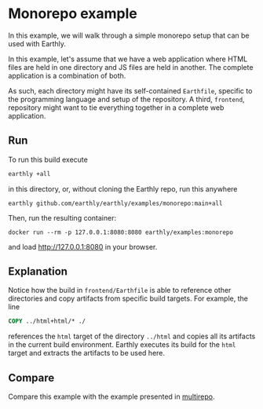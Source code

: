 # Monorepo example

In this example, we will walk through a simple monorepo setup that can be used with Earthly.

In this example, let's assume that we have a web application where HTML files are held in one directory and JS files are held in another. The complete application is a combination of both.

As such, each directory might have its self-contained `Earthfile`, specific to the programming language and setup of the repository. A third, `frontend`, repository might want to tie everything together in a complete web application.

## Run

To run this build execute

```bash
earthly +all
```

in this directory, or, without cloning the Earthly repo, run this anywhere

```
earthly github.com/earthly/earthly/examples/monorepo:main+all
```

Then, run the resulting container:

```
docker run --rm -p 127.0.0.1:8080:8080 earthly/examples:monorepo
```

and load http://127.0.0.1:8080 in your browser.

## Explanation

Notice how the build in `frontend/Earthfile` is able to reference other directories and copy artifacts from specific build targets. For example, the line

```Dockerfile
COPY ../html+html/* ./
```

references the `html` target of the directory `../html` and copies all its artifacts in the current build environment. Earthly executes its build for the `html` target and extracts the artifacts to be used here.

## Compare

Compare this example with the example presented in [multirepo](../multirepo).
